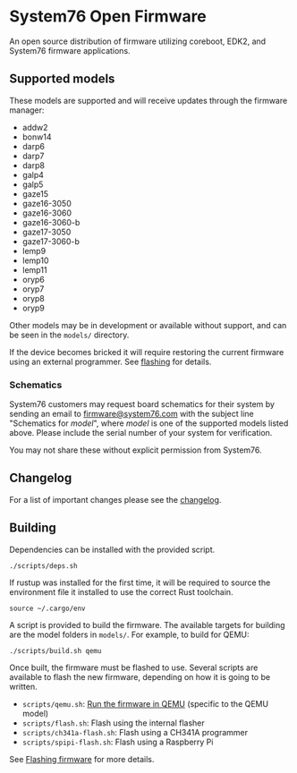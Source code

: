 # System76 Open Firmware

An open source distribution of firmware utilizing coreboot, EDK2, and System76
firmware applications.

## Supported models

These models are supported and will receive updates through the firmware
manager:

- addw2
- bonw14
- darp6
- darp7
- darp8
- galp4
- galp5
- gaze15
- gaze16-3050
- gaze16-3060
- gaze16-3060-b
- gaze17-3050
- gaze17-3060-b
- lemp9
- lemp10
- lemp11
- oryp6
- oryp7
- oryp8
- oryp9

Other models may be in development or available without support, and can be
seen in the `models/` directory.

If the device becomes bricked it will require restoring the current firmware
using an external programmer. See [flashing](./docs/flashing.md) for details.

### Schematics

System76 customers may request board schematics for their system by sending an
email to firmware@system76.com with the subject line  "Schematics for _model_",
where _model_ is one of the supported models listed above. Please include the
serial number of your system for verification.

You may not share these without explicit permission from System76.

## Changelog

For a list of important changes please see the [changelog](./CHANGELOG.md).

## Building

Dependencies can be installed with the provided script.

```
./scripts/deps.sh
```

If rustup was installed for the first time, it will be required to source the
environment file it installed to use the correct Rust toolchain.

```
source ~/.cargo/env
```

A script is provided to build the firmware. The available targets for building
are the model folders in `models/`. For example, to build for QEMU:

```
./scripts/build.sh qemu
```

Once built, the firmware must be flashed to use. Several scripts are available
to flash the new firmware, depending on how it is going to be written.

- `scripts/qemu.sh`: [Run the firmware in QEMU](./docs/debugging.md#using-qemu) (specific to the QEMU model)
- `scripts/flash.sh`: Flash using the internal flasher
- `scripts/ch341a-flash.sh`: Flash using a CH341A programmer
- `scripts/spipi-flash.sh`: Flash using a Raspberry Pi

See [Flashing firmware](./docs/flashing.md) for more details.
